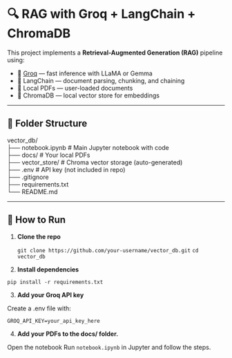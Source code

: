 # 🔍 RAG with Groq + LangChain + ChromaDB

This project implements a **Retrieval-Augmented Generation (RAG)** pipeline using:

- 💬 [Groq](https://groq.com/) — fast inference with LLaMA or Gemma
- 🧠 LangChain — document parsing, chunking, and chaining
- 📄 Local PDFs — user-loaded documents
- 🧷 ChromaDB — local vector store for embeddings

---

## 📁 Folder Structure

vector_db/ <br>
├── notebook.ipynb # Main Jupyter notebook with code <br>
├── docs/ # Your local PDFs <br>
├── vector_store/ # Chroma vector storage (auto-generated) <br>
├── .env # API key (not included in repo) <br>
├── .gitignore <br>
├── requirements.txt <br>
└── README.md


---

## 🚀 How to Run

1. **Clone the repo**

   ```git clone https://github.com/your-username/vector_db.git```
   ```cd vector_db ```

3. **Install dependencies**

```pip install -r requirements.txt```

3. **Add your Groq API key**

Create a .env file with:

```GROQ_API_KEY=your_api_key_here```

4. **Add your PDFs to the docs/ folder.**

Open the notebook
Run `notebook.ipynb` in Jupyter and follow the steps.
